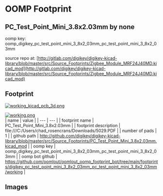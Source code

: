 # OOMP Footprint  
## PC_Test_Point_Mini_3.8x2.03mm  by none  
  
oomp key: oomp_digikey_pc_test_point_mini_3_8x2_03mm_pc_test_point_mini_3_8x2_03mm  
  
source repo at: [http://gitlab.com/digikey/digikey-kicad-library/blob/master/src/Source_Footprints/Zigbee_Module_MRF24J40MD.kicad_mod](http://gitlab.com/digikey/digikey-kicad-library/blob/master/src/Source_Footprints/Zigbee_Module_MRF24J40MD.kicad_mod)  
## Footprint  
  
[![working_kicad_pcb_3d.png](working_kicad_pcb_3d_600.png)](working_kicad_pcb_3d.png)  
  
[![working.png](working_600.png)](working.png)  
| name | value | 
| --- | --- | 
| footprint name | PC_Test_Point_Mini_3.8x2.03mm | 
| footprint description | file:///C:/Users/chad_rosencrans/Downloads/5029.PDF | 
| number of pads | 1 | 
| github path | http://github.com/digikey/digikey-kicad-library/blob/master/src/Source_Footprints/PC_Test_Point_Mini_3.8x2.03mm.kicad_mod | 
| oomp key | oomp_digikey_pc_test_point_mini_3_8x2_03mm_pc_test_point_mini_3_8x2_03mm | 
| oomp bot github | https://github.com/oomlout/oomlout_oomp_footprint_bot/tree/main/footprints/digikey_pc_test_point_mini_3_8x2_03mm_pc_test_point_mini_3_8x2_03mm/working | 
## Images  
